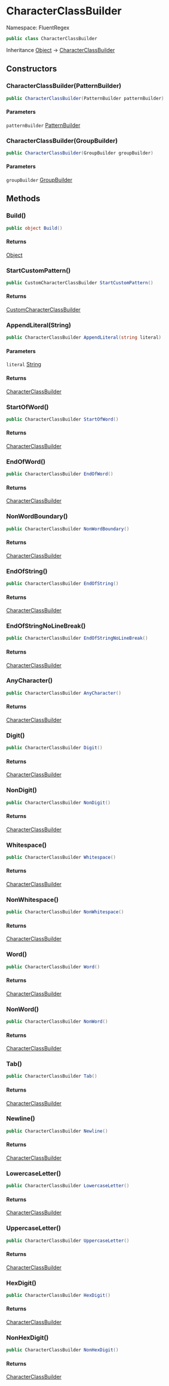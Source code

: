 # CharacterClassBuilder

Namespace: FluentRegex

```csharp
public class CharacterClassBuilder
```

Inheritance [Object](https://docs.microsoft.com/en-us/dotnet/api/system.object) → [CharacterClassBuilder](./fluentregex.characterclassbuilder.md)

## Constructors

### **CharacterClassBuilder(PatternBuilder)**

```csharp
public CharacterClassBuilder(PatternBuilder patternBuilder)
```

#### Parameters

`patternBuilder` [PatternBuilder](./fluentregex.patternbuilder.md)<br>

### **CharacterClassBuilder(GroupBuilder)**

```csharp
public CharacterClassBuilder(GroupBuilder groupBuilder)
```

#### Parameters

`groupBuilder` [GroupBuilder](./fluentregex.groupbuilder.md)<br>

## Methods

### **Build()**

```csharp
public object Build()
```

#### Returns

[Object](https://docs.microsoft.com/en-us/dotnet/api/system.object)<br>

### **StartCustomPattern()**

```csharp
public CustomCharacterClassBuilder StartCustomPattern()
```

#### Returns

[CustomCharacterClassBuilder](./fluentregex.customcharacterclassbuilder.md)<br>

### **AppendLiteral(String)**

```csharp
public CharacterClassBuilder AppendLiteral(string literal)
```

#### Parameters

`literal` [String](https://docs.microsoft.com/en-us/dotnet/api/system.string)<br>

#### Returns

[CharacterClassBuilder](./fluentregex.characterclassbuilder.md)<br>

### **StartOfWord()**

```csharp
public CharacterClassBuilder StartOfWord()
```

#### Returns

[CharacterClassBuilder](./fluentregex.characterclassbuilder.md)<br>

### **EndOfWord()**

```csharp
public CharacterClassBuilder EndOfWord()
```

#### Returns

[CharacterClassBuilder](./fluentregex.characterclassbuilder.md)<br>

### **NonWordBoundary()**

```csharp
public CharacterClassBuilder NonWordBoundary()
```

#### Returns

[CharacterClassBuilder](./fluentregex.characterclassbuilder.md)<br>

### **EndOfString()**

```csharp
public CharacterClassBuilder EndOfString()
```

#### Returns

[CharacterClassBuilder](./fluentregex.characterclassbuilder.md)<br>

### **EndOfStringNoLineBreak()**

```csharp
public CharacterClassBuilder EndOfStringNoLineBreak()
```

#### Returns

[CharacterClassBuilder](./fluentregex.characterclassbuilder.md)<br>

### **AnyCharacter()**

```csharp
public CharacterClassBuilder AnyCharacter()
```

#### Returns

[CharacterClassBuilder](./fluentregex.characterclassbuilder.md)<br>

### **Digit()**

```csharp
public CharacterClassBuilder Digit()
```

#### Returns

[CharacterClassBuilder](./fluentregex.characterclassbuilder.md)<br>

### **NonDigit()**

```csharp
public CharacterClassBuilder NonDigit()
```

#### Returns

[CharacterClassBuilder](./fluentregex.characterclassbuilder.md)<br>

### **Whitespace()**

```csharp
public CharacterClassBuilder Whitespace()
```

#### Returns

[CharacterClassBuilder](./fluentregex.characterclassbuilder.md)<br>

### **NonWhitespace()**

```csharp
public CharacterClassBuilder NonWhitespace()
```

#### Returns

[CharacterClassBuilder](./fluentregex.characterclassbuilder.md)<br>

### **Word()**

```csharp
public CharacterClassBuilder Word()
```

#### Returns

[CharacterClassBuilder](./fluentregex.characterclassbuilder.md)<br>

### **NonWord()**

```csharp
public CharacterClassBuilder NonWord()
```

#### Returns

[CharacterClassBuilder](./fluentregex.characterclassbuilder.md)<br>

### **Tab()**

```csharp
public CharacterClassBuilder Tab()
```

#### Returns

[CharacterClassBuilder](./fluentregex.characterclassbuilder.md)<br>

### **Newline()**

```csharp
public CharacterClassBuilder Newline()
```

#### Returns

[CharacterClassBuilder](./fluentregex.characterclassbuilder.md)<br>

### **LowercaseLetter()**

```csharp
public CharacterClassBuilder LowercaseLetter()
```

#### Returns

[CharacterClassBuilder](./fluentregex.characterclassbuilder.md)<br>

### **UppercaseLetter()**

```csharp
public CharacterClassBuilder UppercaseLetter()
```

#### Returns

[CharacterClassBuilder](./fluentregex.characterclassbuilder.md)<br>

### **HexDigit()**

```csharp
public CharacterClassBuilder HexDigit()
```

#### Returns

[CharacterClassBuilder](./fluentregex.characterclassbuilder.md)<br>

### **NonHexDigit()**

```csharp
public CharacterClassBuilder NonHexDigit()
```

#### Returns

[CharacterClassBuilder](./fluentregex.characterclassbuilder.md)<br>
